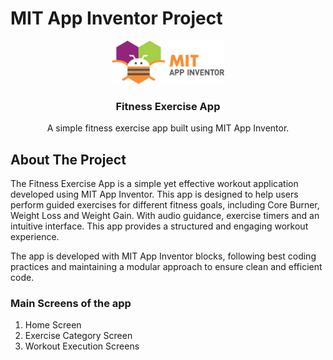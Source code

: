 # MIT App Inventor Project

<!--
*** README.md Reference: https://github.com/othneildrew/Best-README-Template/tree/master
-->

<!-- PROJECT LOGO -->
<div align="center">
   <a href="https://github.com/othneildrew/Best-README-Template">
    <img src="assets/mit-logo.png" alt="Logo" width="180">
  </a><h3>Fitness Exercise App</h3> <p> A simple fitness exercise app built using MIT App Inventor. </p> </div>

<!-- ABOUT THE PROJECT -->

## About The Project
The Fitness Exercise App is a simple yet effective workout application developed using MIT App Inventor. This app is designed to help users perform guided exercises for different fitness goals, including Core Burner, Weight Loss and Weight Gain. With audio guidance, exercise timers and an intuitive interface. This app provides a structured and engaging workout experience.

The app is developed with MIT App Inventor blocks, following best coding practices and maintaining a modular approach to ensure clean and efficient code. 

### Main Screens of the app
  <ol>
    <li>
     Home Screen
    </li>
    <li>
     Exercise Category Screen
    </li>
    <li>
      Workout Execution Screens
    </li>
  </ol>


